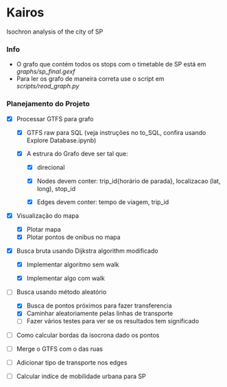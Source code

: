 # Kairos
Isochron analysis of the city of SP

### Info

- O grafo que contém todos os stops com o timetable de SP está em *graphs/sp_final.gexf*
- Para ler os grafo de maneira correta use o script em *scripts/read_graph.py*

### Planejamento do Projeto

- [x] Processar GTFS para grafo

    - [x] GTFS raw para SQL (veja instruções no to_SQL, confira usando Explore Database.ipynb) 
    
    - [x] A estrura do Grafo deve ser tal que:
    
        - [x] direcional 
        
        - [x] Nodes devem conter: trip_id{horário de parada}, localizacao (lat, long), stop_id 
        
        - [x] Edges devem conter: tempo de viagem, trip_id 

- [x] Visualização do mapa
    - [x] Plotar mapa
    - [x] Plotar pontos de onibus no mapa

- [x] Busca bruta usando Dijkstra algorithm modificado
    - [x] Implementar algoritmo sem walk
    - [x] Implementar algo com walk
   

- [ ] Busca usando método aleatório
    - [x] Busca de pontos próximos para fazer transferencia
    - [x] Caminhar aleatoriamente pelas linhas de transporte
    - [ ] Fazer vários testes para ver se os resultados tem significado

- [ ] Como calcular bordas da isocrona dado os pontos

- [ ] Merge o GTFS com o das ruas
 
- [ ] Adicionar tipo de transporte nos edges

- [ ] Calcular indíce de mobilidade urbana para SP

